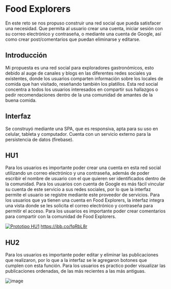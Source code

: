 # Food Explorers

En este reto se nos propuso construir una red social que pueda satisfacer una necesidad. Que permita al usuario crear una cuenta, iniciar sesión con su correo electrónico y contraseña, o mediante una cuenta de Google, así como crear post/comentarios que puedan eliminarse y editarse.

## Introducción

Mi propuesta es una red social para exploradores gastronómicos, esto debido al auge de canales y blogs en las diferentes redes sociales ya existentes, donde los usuarios comparten información sobre los locales de comida que han visitado, reseñando también los platillos. Esta red social concentra a todos los usuarios interesados en compartir sus hallazgos o pedir recomendaciones dentro de la una comunidad de amantes de la buena comida. 

## Interfaz

Se construyó mediante una SPA, que es responsiva, apta para su uso en celular, tableta y computador. Cuenta con un servicio externo para la persistencia de datos (firebase).

## HU1

Para los usuarios es importante poder crear una cuenta en esta red social utilizando un correo electrónico y una contraseña, además de poder escribir el nombre de usuario con el que quieren ser identificados dentro de la comunidad. 
Para los usuarios con cuenta de Google es más fácil vincular su cuenta de este servicio a sus redes sociales, por lo que la interfaz permite el usuario se registre mediante este proveedor de servicios. 
Para los usuarios que ya tienen una cuenta en Food Explorers, la interfaz integra una vista donde se les solicita el correo electrónico y contraseña para permitir el acceso. Para los usuarios es importante poder crear comentarios para compartir con la comunidad de Food Explorers.

<a href="https://ibb.co/fqRbL8r"><img src="https://ibb.co/fqRbL8r" alt="Prototipo HU1" border="0"></a>
https://ibb.co/fqRbL8r

## HU2

Para los usuarios es importante poder editar y eliminar las publicaciones que realizaron, por lo que a la interfaz se le agregaron botones que cumplen con esta función. Para los usuarios es practico poder visualizar las publicaciones ordenadas, de las más recientes a las más antiguas.

![image](https://user-images.githubusercontent.com/113854603/210446148-972028ff-43aa-46d5-843c-cc42a61451c5.png)

